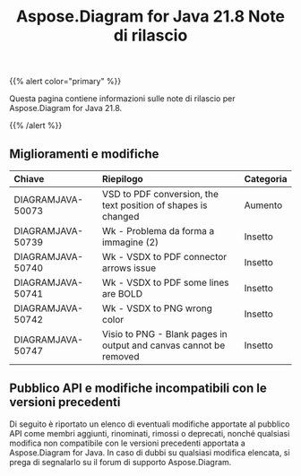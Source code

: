 ﻿---
title: Aspose.Diagram for Java 21.8 Note di rilascio
type: docs
weight: 5
url: /it/java/aspose-diagram-for-java-21-8-release-notes/
---
{{% alert color="primary" %}}

Questa pagina contiene informazioni sulle note di rilascio per Aspose.Diagram for Java 21.8.

{{% /alert %}}
## **Miglioramenti e modifiche**  ##

|**Chiave**|**Riepilogo**|**Categoria**|
|:- |:- |:- |
|DIAGRAMJAVA-50073|VSD to PDF conversion, the text position of shapes is changed|Aumento|
|DIAGRAMJAVA-50739|Wk - Problema da forma a immagine (2)|Insetto|
|DIAGRAMJAVA-50740|Wk - VSDX to PDF connector arrows issue|Insetto|
|DIAGRAMJAVA-50741|Wk - VSDX to PDF some lines are BOLD|Insetto|
|DIAGRAMJAVA-50742|Wk - VSDX to PNG wrong color|Insetto|
|DIAGRAMJAVA-50747|Visio to PNG - Blank pages in output and canvas cannot be removed|Insetto|
## **Pubblico API e modifiche incompatibili con le versioni precedenti**
Di seguito è riportato un elenco di eventuali modifiche apportate al pubblico API come membri aggiunti, rinominati, rimossi o deprecati, nonché qualsiasi modifica non compatibile con le versioni precedenti apportata a Aspose.Diagram for Java. In caso di dubbi su qualsiasi modifica elencata, si prega di segnalarlo su il forum di supporto Aspose.Diagram.

